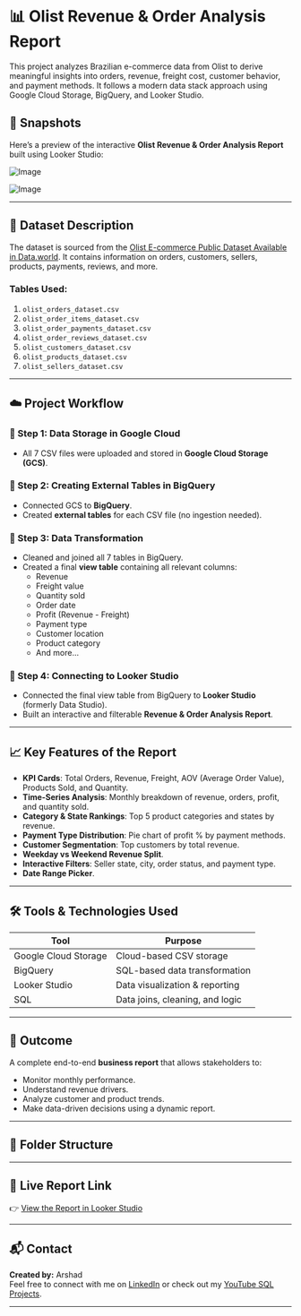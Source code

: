 # 📊 Olist Revenue & Order Analysis Report

This project analyzes Brazilian e-commerce data from Olist to derive meaningful insights into orders, revenue, freight cost, customer behavior, and payment methods. It follows a modern data stack approach using Google Cloud Storage, BigQuery, and Looker Studio.

## 📸 Snapshots

Here’s a preview of the interactive **Olist Revenue & Order Analysis Report** built using Looker Studio:

![Image](https://github.com/user-attachments/assets/9dc13b9f-d4f1-49c9-855c-4e23f8a81924)

![Image](https://github.com/user-attachments/assets/65dc8a05-9fe9-46b4-b6a6-325b907a19a1)

---

## 📁 Dataset Description

The dataset is sourced from the [Olist E-commerce Public Dataset Available in Data.world](https://data.world/adas086/olistcustomersdataset). It contains information on orders, customers, sellers, products, payments, reviews, and more.

### Tables Used:
1. `olist_orders_dataset.csv`
2. `olist_order_items_dataset.csv`
3. `olist_order_payments_dataset.csv`
4. `olist_order_reviews_dataset.csv`
5. `olist_customers_dataset.csv`
6. `olist_products_dataset.csv`
7. `olist_sellers_dataset.csv`

---

## ☁️ Project Workflow

### 🔹 Step 1: Data Storage in Google Cloud
- All 7 CSV files were uploaded and stored in **Google Cloud Storage (GCS)**.

### 🔹 Step 2: Creating External Tables in BigQuery
- Connected GCS to **BigQuery**.
- Created **external tables** for each CSV file (no ingestion needed).

### 🔹 Step 3: Data Transformation
- Cleaned and joined all 7 tables in BigQuery.
- Created a final **view table** containing all relevant columns:
  - Revenue
  - Freight value
  - Quantity sold
  - Order date
  - Profit (Revenue - Freight)
  - Payment type
  - Customer location
  - Product category
  - And more...

### 🔹 Step 4: Connecting to Looker Studio
- Connected the final view table from BigQuery to **Looker Studio** (formerly Data Studio).
- Built an interactive and filterable **Revenue & Order Analysis Report**.

---

## 📈 Key Features of the Report

- **KPI Cards**: Total Orders, Revenue, Freight, AOV (Average Order Value), Products Sold, and Quantity.
- **Time-Series Analysis**: Monthly breakdown of revenue, orders, profit, and quantity sold.
- **Category & State Rankings**: Top 5 product categories and states by revenue.
- **Payment Type Distribution**: Pie chart of profit % by payment methods.
- **Customer Segmentation**: Top customers by total revenue.
- **Weekday vs Weekend Revenue Split**.
- **Interactive Filters**: Seller state, city, order status, and payment type.
- **Date Range Picker**.

---

## 🛠 Tools & Technologies Used

| Tool            | Purpose                          |
|-----------------|----------------------------------|
| Google Cloud Storage | Cloud-based CSV storage        |
| BigQuery        | SQL-based data transformation     |
| Looker Studio   | Data visualization & reporting    |
| SQL             | Data joins, cleaning, and logic   |

---

## 📌 Outcome

A complete end-to-end **business report** that allows stakeholders to:
- Monitor monthly performance.
- Understand revenue drivers.
- Analyze customer and product trends.
- Make data-driven decisions using a dynamic report.

---

## 📎 Folder Structure


---

## 🔗 Live Report Link

👉 [View the Report in Looker Studio](https://lookerstudio.google.com/reporting/8ba31a78-8a5f-4323-813c-80c2bf22f9f3)    

---

## 📬 Contact

**Created by:** Arshad  
Feel free to connect with me on [LinkedIn](https://www.linkedin.com/in/mohd-arshad-726b38286/) or check out my [YouTube SQL Projects](https://www.youtube.com/@Arshad_Data_Analyst).

---



